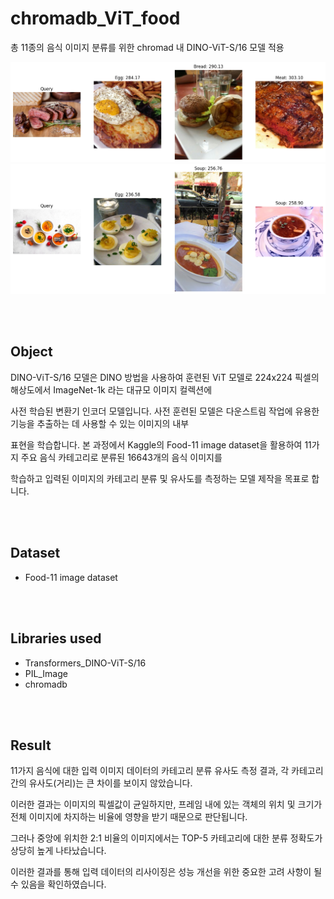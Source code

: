 # chromadb_ViT_food

총 11종의 음식 이미지 분류를 위한 chromad 내 DINO-ViT-S/16 모델 적용 

<img src="image/result_food_meat.png">
<img src="image/result_food_soup.png">


<br /><br /> 
## Object

DINO-ViT-S/16 모델은 DINO 방법을 사용하여 훈련된 ViT 모델로 224x224 픽셀의 해상도에서 ImageNet-1k 라는 대규모 이미지 컬렉션에 

사전 학습된 변환기 인코더 모델입니다. 사전 훈련된 모델은 다운스트림 작업에 유용한 기능을 추출하는 데 사용할 수 있는 이미지의 내부 

표현을 학습합니다. 본 과정에서 Kaggle의 Food-11 image dataset을 활용하여 11가지 주요 음식 카테고리로 분류된 16643개의 음식 이미지를

학습하고 입력된 이미지의 카테고리 분류 및 유사도를 측정하는 모델 제작을 목표로 합니다.

<br /><br /> 
## Dataset

- Food-11 image dataset

<br /><br /> 
## Libraries used

- Transformers_DINO-ViT-S/16
- PIL_Image
- chromadb

<br /><br /> 

## Result

11가지 음식에 대한 입력 이미지 데이터의 카테고리 분류 유사도 측정 결과, 각 카테고리 간의 유사도(거리)는 큰 차이를 보이지 않았습니다.

이러한 결과는 이미지의 픽셀값이 균일하지만, 프레임 내에 있는 객체의 위치 및 크기가 전체 이미지에 차지하는 비율에 영향을 받기 때문으로 판단됩니다.

그러나 중앙에 위치한 2:1 비율의 이미지에서는 TOP-5 카테고리에 대한 분류 정확도가 상당히 높게 나타났습니다. 

이러한 결과를 통해 입력 데이터의 리사이징은 성능 개선을 위한 중요한 고려 사항이 될 수 있음을 확인하였습니다.
